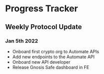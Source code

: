 # Progress Tracker

## Weekly Protocol Update

### Jan 5th 2022
* Onboard first crypto org to Automate APIs
* Add new endpoints to the Automate API
* Onboard new API developer
* Release Gnosis Safe dashboard in FE